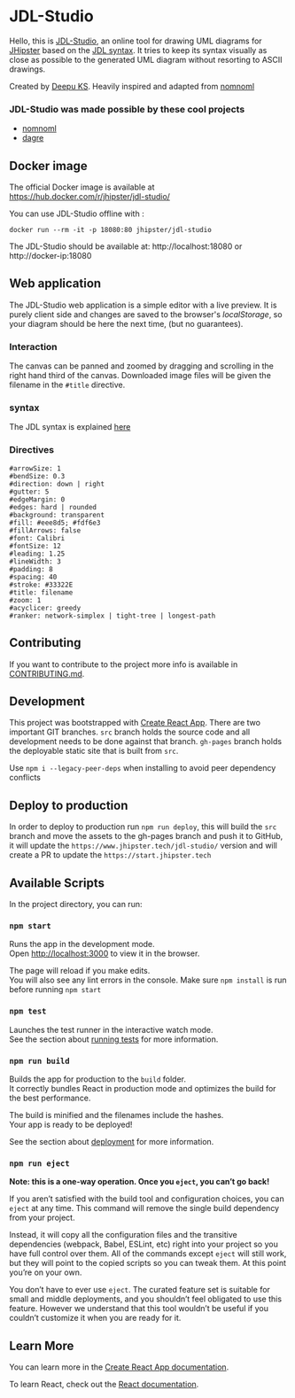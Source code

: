 # JDL-Studio

Hello, this is [JDL-Studio](http://www.jhipster.tech//jdl-studio/), an online tool for drawing UML diagrams for [JHipster](http://www.jhipster.tech/) based on the [JDL syntax](http://www.jhipster.tech//jdl). It tries to keep its syntax visually as close as possible to the generated UML diagram without resorting to ASCII drawings.

Created by [Deepu KS](https://deepu.tech). Heavily inspired and adapted from [nomnoml](https://github.com/skanaar/nomnoml)

### JDL-Studio was made possible by these cool projects

- [nomnoml](https://github.com/skanaar/nomnoml)
- [dagre](https://github.com/cpettitt/dagre)

## Docker image

The official Docker image is available at https://hub.docker.com/r/jhipster/jdl-studio/

You can use JDL-Studio offline with :

```
docker run --rm -it -p 18080:80 jhipster/jdl-studio
```

The JDL-Studio should be available at: http://localhost:18080 or http://docker-ip:18080

## Web application

The JDL-Studio web application is a simple editor with a live preview. It is purely client side and changes are saved to the browser's _localStorage_, so your diagram should be here the next time, (but no guarantees).

### Interaction

The canvas can be panned and zoomed by dragging and scrolling in the right hand third of the canvas. Downloaded image files will be given the filename in the `#title` directive.

### syntax

The JDL syntax is explained [here](http://www.jhipster.tech//jdl)

### Directives

```
#arrowSize: 1
#bendSize: 0.3
#direction: down | right
#gutter: 5
#edgeMargin: 0
#edges: hard | rounded
#background: transparent
#fill: #eee8d5; #fdf6e3
#fillArrows: false
#font: Calibri
#fontSize: 12
#leading: 1.25
#lineWidth: 3
#padding: 8
#spacing: 40
#stroke: #33322E
#title: filename
#zoom: 1
#acyclicer: greedy
#ranker: network-simplex | tight-tree | longest-path
```

## Contributing

If you want to contribute to the project more info is available in [CONTRIBUTING.md](CONTRIBUTING.md).

## Development

This project was bootstrapped with [Create React App](https://github.com/facebook/create-react-app). There are two important GIT branches. `src` branch holds the source code and all development needs to be done against that branch. `gh-pages` branch holds the deployable static site that is built from `src`.

Use `npm i --legacy-peer-deps` when installing to avoid peer dependency conflicts

## Deploy to production

In order to deploy to production run `npm run deploy`, this will build the `src` branch and move the assets to the gh-pages branch and push it to GitHub, it will update the `https://www.jhipster.tech/jdl-studio/` version and will create a PR to update the `https://start.jhipster.tech`

## Available Scripts

In the project directory, you can run:

### `npm start`

Runs the app in the development mode.<br />
Open [http://localhost:3000](http://localhost:3000) to view it in the browser.

The page will reload if you make edits.<br />
You will also see any lint errors in the console.
Make sure `npm install` is run before running `npm start`

### `npm test`

Launches the test runner in the interactive watch mode.<br />
See the section about [running tests](https://facebook.github.io/create-react-app/docs/running-tests) for more information.

### `npm run build`

Builds the app for production to the `build` folder.<br />
It correctly bundles React in production mode and optimizes the build for the best performance.

The build is minified and the filenames include the hashes.<br />
Your app is ready to be deployed!

See the section about [deployment](https://facebook.github.io/create-react-app/docs/deployment) for more information.

### `npm run eject`

**Note: this is a one-way operation. Once you `eject`, you can’t go back!**

If you aren’t satisfied with the build tool and configuration choices, you can `eject` at any time. This command will remove the single build dependency from your project.

Instead, it will copy all the configuration files and the transitive dependencies (webpack, Babel, ESLint, etc) right into your project so you have full control over them. All of the commands except `eject` will still work, but they will point to the copied scripts so you can tweak them. At this point you’re on your own.

You don’t have to ever use `eject`. The curated feature set is suitable for small and middle deployments, and you shouldn’t feel obligated to use this feature. However we understand that this tool wouldn’t be useful if you couldn’t customize it when you are ready for it.

## Learn More

You can learn more in the [Create React App documentation](https://facebook.github.io/create-react-app/docs/getting-started).

To learn React, check out the [React documentation](https://reactjs.org/).
